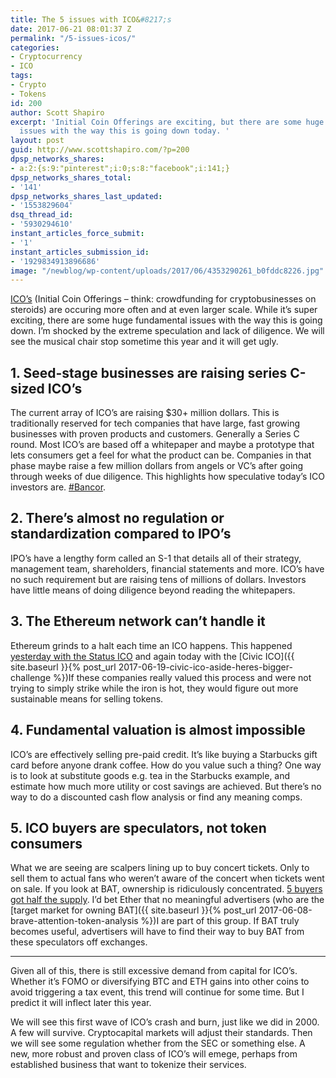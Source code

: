 ```yaml
---
title: The 5 issues with ICO&#8217;s
date: 2017-06-21 08:01:37 Z
permalink: "/5-issues-icos/"
categories:
- Cryptocurrency
- ICO
tags:
- Crypto
- Tokens
id: 200
author: Scott Shapiro
excerpt: 'Initial Coin Offerings are exciting, but there are some huge fundamental
  issues with the way this is going down today. '
layout: post
guid: http://www.scottshapiro.com/?p=200
dpsp_networks_shares:
- a:2:{s:9:"pinterest";i:0;s:8:"facebook";i:141;}
dpsp_networks_shares_total:
- '141'
dpsp_networks_shares_last_updated:
- '1553829604'
dsq_thread_id:
- '5930294610'
instant_articles_force_submit:
- '1'
instant_articles_submission_id:
- '1929834913896686'
image: "/newblog/wp-content/uploads/2017/06/4353290261_b0fddc8226.jpg"
---
```


[ICO&#8217;s](https://en.wikipedia.org/wiki/Initial_coin_offering) (Initial Coin Offerings &#8211; think: crowdfunding for cryptobusinesses on steroids) are occuring more often and at even larger scale. While it&#8217;s super exciting, there are some huge fundamental issues with the way this is going down. I&#8217;m shocked by the extreme speculation and lack of diligence. We will see the musical chair stop sometime this year and it will get ugly.

## 1. Seed-stage businesses are raising series C-sized ICO&#8217;s

The current array of ICO&#8217;s are raising $30+ million dollars. This is traditionally reserved for tech companies that have large, fast growing businesses with proven products and customers. Generally a Series C round. Most ICO&#8217;s are based off a whitepaper and maybe a prototype that lets consumers get a feel for what the product can be. Companies in that phase maybe raise a few million dollars from angels or VC&#8217;s after going through weeks of due diligence. This highlights how speculative today&#8217;s ICO investors are. [#Bancor](http://hackingdistributed.com/2017/06/19/bancor-is-flawed/).

## 2. There&#8217;s almost no regulation or standardization compared to IPO&#8217;s

IPO&#8217;s have a lengthy form called an S-1 that details all of their strategy, management team, shareholders, financial statements and more. ICO&#8217;s have no such requirement but are raising tens of millions of dollars. Investors have little means of doing diligence beyond reading the whitepapers.

## 3. The Ethereum network can&#8217;t handle it

Ethereum grinds to a halt each time an ICO happens. This happened [yesterday with the Status ICO](https://twitter.com/ryaneshea/status/877196958380810240) and again today with the [Civic ICO]({{ site.baseurl }}{% post_url 2017-06-19-civic-ico-aside-heres-bigger-challenge %})If these companies really valued this process and were not trying to simply strike while the iron is hot, they would figure out more sustainable means for selling tokens.

## 4. Fundamental valuation is almost impossible

ICO&#8217;s are effectively selling pre-paid credit. It&#8217;s like buying a Starbucks gift card before anyone drank coffee. How do you value such a thing? One way is to look at substitute goods e.g. tea in the Starbucks example, and estimate how much more utility or cost savings are achieved. But there&#8217;s no way to do a discounted cash flow analysis or find any meaning comps.

## 5. ICO buyers are speculators, not token consumers

What we are seeing are scalpers lining up to buy concert tickets. Only to sell them to actual fans who weren&#8217;t aware of the concert when tickets went on sale. If you look at BAT, ownership is ridiculously concentrated. [5 buyers got half the supply](https://cryptoinsider.com/basic-attention-token-sale-raises-35-million-less-30-seconds/). I&#8217;d bet Ether that no meaningful advertisers (who are the [target market for owning BAT]({{ site.baseurl }}{% post_url 2017-06-08-brave-attention-token-analysis %})I are part of this group. If BAT truly becomes useful, advertisers will have to find their way to buy BAT from these speculators off exchanges.

* * *

Given all of this, there is still excessive demand from capital for ICO&#8217;s. Whether it&#8217;s FOMO or diversifying BTC and ETH gains into other coins to avoid triggering a tax event, this trend will continue for some time. But I predict it will inflect later this year.

We will see this first wave of ICO&#8217;s crash and burn, just like we did in 2000. A few will survive. Cryptocapital markets will adjust their standards. Then we will see some regulation whether from the SEC or something else. A new, more robust and proven class of ICO&#8217;s will emege, perhaps from established business that want to tokenize their services.
